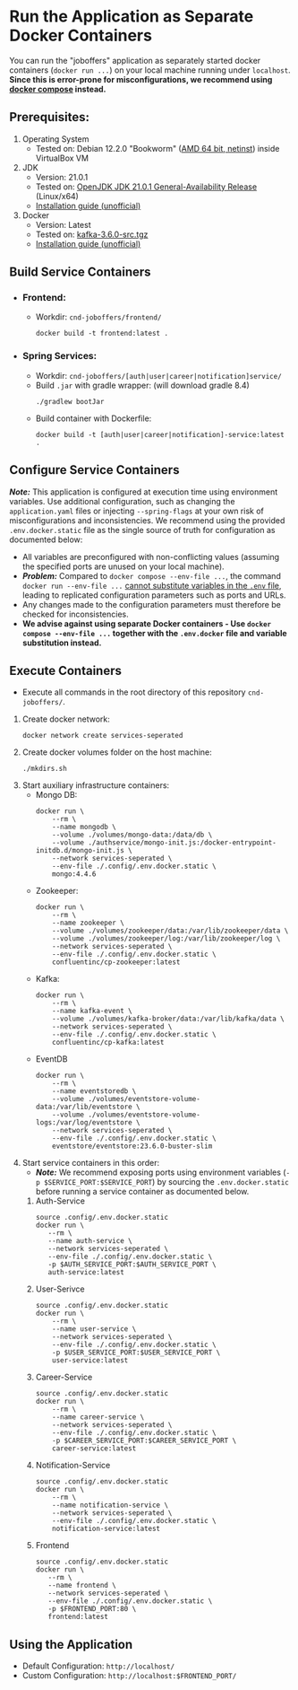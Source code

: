 # Run the Application as Separate Docker Containers 

You can run the "joboffers" application as separately started docker containers (`docker run ...`) on your local machine running under `localhost`.
**Since this is error-prone for misconfigurations, we recommend using [docker compose](docker-compose.md) instead.**

## Prerequisites:
 1. Operating System
    - Tested on: Debian 12.2.0 "Bookworm" ([AMD 64 bit, netinst](https://cdimage.debian.org/debian-cd/current/amd64/iso-cd/)) inside VirtualBox VM
 2. JDK
    - Version: 21.0.1
    - Tested on: [OpenJDK JDK 21.0.1 General-Availability Release](https://jdk.java.net/21/) (Linux/x64)
    - [Installation guide (unofficial)](https://www.linuxcapable.com/how-to-install-openjdk-21-on-ubuntu-linux/)
 3. Docker
    - Version: Latest
    - Tested on: [kafka-3.6.0-src.tgz](https://dlcdn.apache.org/kafka/3.6.0/)
    - [Installation guide (unofficial)](https://tecadmin.net/install-apache-kafka-debian/)

## Build Service Containers
- ### Frontend:
  - Workdir: `cnd-joboffers/frontend/`
    ```
    docker build -t frontend:latest .
    ```
- ### Spring Services:
  - Workdir: `cnd-joboffers/[auth|user|career|notification]service/`
  - Build `.jar` with gradle wrapper: (will download gradle 8.4) 
    ```
    ./gradlew bootJar
    ```
  - Build container with Dockerfile:
    ```
    docker build -t [auth|user|career|notification]-service:latest .
    ```

## Configure Service Containers

***Note:*** This application is configured at execution time using environment variables. Use additional configuration, such as changing the `application.yaml` files  or injecting `--spring-flags` at your own risk of misconfigurations and inconsistencies.
We recommend using the provided `.env.docker.static` file as the single source of truth for configuration as documented below:
- All variables are preconfigured with non-conflicting values (assuming the specified ports are unused on your local machine).
- ***Problem:*** Compared to `docker compose --env-file ...`, the command `docker run --env-file ...` [cannot substitute variables in the `.env` file](https://stackoverflow.com/questions/63714506/variable-substitution-in-env-file-for-docker-run-env-file), leading to replicated configuration parameters such as ports and URLs.
- Any changes made to the configuration parameters must therefore be checked for inconsistencies. 
- **We advise against using separate Docker containers - Use  `docker compose --env-file ...` together with the `.env.docker` file and variable substitution instead.**

## Execute Containers
- Execute all commands in the root directory of this repository `cnd-joboffers/`.
1. Create docker network:
    ```
    docker network create services-seperated
    ```
2. Create docker volumes folder on the host machine:
    ```
    ./mkdirs.sh
    ```
3. Start auxiliary infrastructure containers:
   - Mongo DB:
       ```
       docker run \
           --rm \
           --name mongodb \
           --volume ./volumes/mongo-data:/data/db \
           --volume ./authservice/mongo-init.js:/docker-entrypoint-initdb.d/mongo-init.js \
           --network services-seperated \
           --env-file ./.config/.env.docker.static \
           mongo:4.4.6
       ```
   - Zookeeper:
       ```
       docker run \
           --rm \
           --name zookeeper \
           --volume ./volumes/zookeeper/data:/var/lib/zookeeper/data \
           --volume ./volumes/zookeeper/log:/var/lib/zookeeper/log \
           --network services-seperated \
           --env-file ./.config/.env.docker.static \
           confluentinc/cp-zookeeper:latest     
       ```
   - Kafka:  
       ```
       docker run \
           --rm \
           --name kafka-event \
           --volume ./volumes/kafka-broker/data:/var/lib/kafka/data \
           --network services-seperated \
           --env-file ./.config/.env.docker.static \
           confluentinc/cp-kafka:latest
       ```
   - EventDB 
       ```
       docker run \
           --rm \
           --name eventstoredb \
           --volume ./volumes/eventstore-volume-data:/var/lib/eventstore \
           --volume ./volumes/eventstore-volume-logs:/var/log/eventstore \
           --network services-seperated \
           --env-file ./.config/.env.docker.static \
           eventstore/eventstore:23.6.0-buster-slim
      ```   
4. Start service containers in this order:
   - ***Note:*** We recommend exposing ports using environment variables (`-p $SERVICE_PORT:$SERVICE_PORT`) by sourcing the `.env.docker.static` before running a service container as documented below.
    1. Auth-Service
       ```
       source .config/.env.docker.static
       docker run \
          --rm \
          --name auth-service \
          --network services-seperated \
          --env-file ./.config/.env.docker.static \
          -p $AUTH_SERVICE_PORT:$AUTH_SERVICE_PORT \
          auth-service:latest
       ```
   2. User-Serivce
      ```
      source .config/.env.docker.static
      docker run \
          --rm \
          --name user-service \
          --network services-seperated \
          --env-file ./.config/.env.docker.static \
          -p $USER_SERVICE_PORT:$USER_SERVICE_PORT \
          user-service:latest
      ```
   3. Career-Service
      ```
      source .config/.env.docker.static
      docker run \
          --rm \
          --name career-service \
          --network services-seperated \
          --env-file ./.config/.env.docker.static \
          -p $CAREER_SERVICE_PORT:$CAREER_SERVICE_PORT \
          career-service:latest
      ```  
   4. Notification-Service
      ```
      source .config/.env.docker.static
      docker run \
          --rm \
          --name notification-service \
          --network services-seperated \
          --env-file ./.config/.env.docker.static \
          notification-service:latest
      ```          
   5. Frontend 
      ```
      source .config/.env.docker.static
      docker run \
         --rm \
         --name frontend \
         --network services-seperated \
         --env-file ./.config/.env.docker.static \
         -p $FRONTEND_PORT:80 \
         frontend:latest
      ```
## Using the Application
- Default Configuration: `http://localhost/`
- Custom Configuration: `http://localhost:$FRONTEND_PORT/`   
